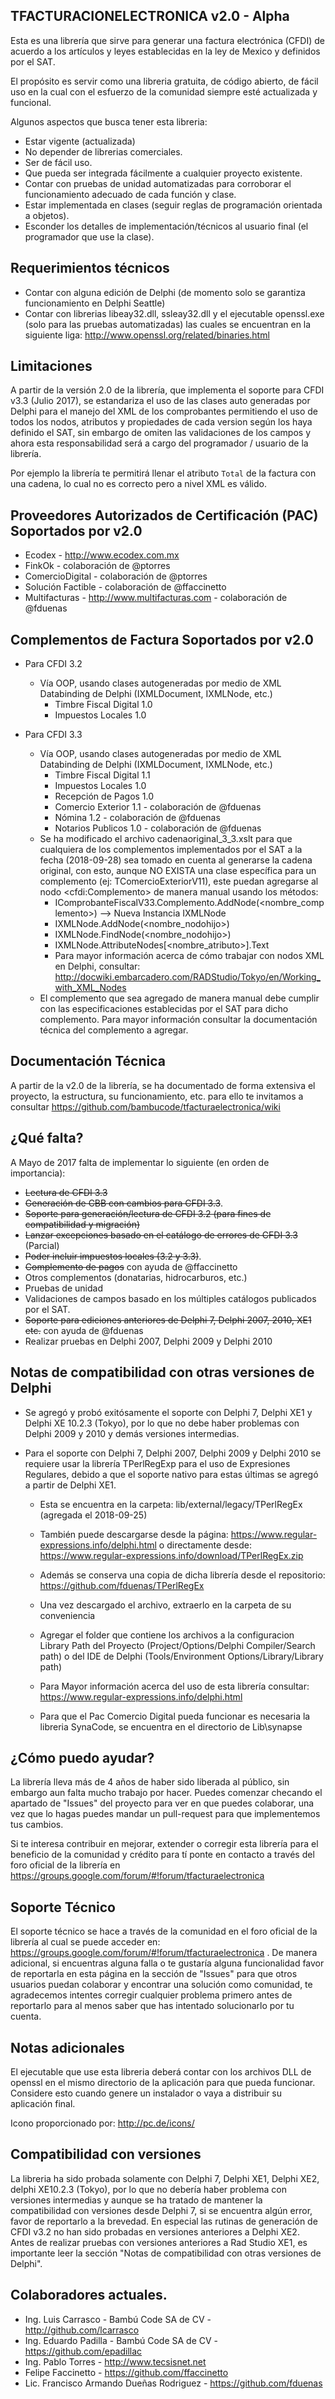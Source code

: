 TFACTURACIONELECTRONICA v2.0 - Alpha
--------------------------------------
Esta es una librería que sirve para generar una factura electrónica (CFDI) de acuerdo a los artículos y leyes establecidas en la ley de Mexico y definidos por el SAT.

El propósito es servir como una libreria gratuita, de código abierto, de fácil uso en la cual con el esfuerzo de la comunidad siempre esté actualizada y funcional.

Algunos aspectos que busca tener esta libreria:

- Estar vigente (actualizada)
- No depender de librerias comerciales.
- Ser de fácil uso.
- Que pueda ser integrada fácilmente a cualquier proyecto existente.
- Contar con pruebas de unidad automatizadas para corroborar el funcionamiento adecuado de cada función y clase.
- Estar implementada en clases (seguir reglas de programación orientada a objetos).
- Esconder los detalles de implementación/técnicos al usuario final (el programador que use la clase).

Requerimientos técnicos
------------
- Contar con alguna edición de Delphi (de momento solo se garantiza funcionamiento en Delphi Seattle)
- Contar con librerias libeay32.dll, ssleay32.dll y el ejecutable openssl.exe (solo para las pruebas automatizadas) las cuales se encuentran en la siguiente liga: <http://www.openssl.org/related/binaries.html>


Limitaciones
--------------
A partir de la versión 2.0 de la librería, que implementa el soporte para CFDI v3.3 (Julio 2017), se estandariza el uso de las clases auto generadas por Delphi para el manejo del XML de los comprobantes permitiendo el uso de todos los nodos, atributos y propiedades de cada version según los haya definido el SAT, sin embargo de omiten las validaciones de los campos y ahora esta responsabilidad será a cargo del programador / usuario de la librería.

Por ejemplo la librería te permitirá llenar el atributo `Total` de la factura con una cadena, lo cual no es correcto pero a nivel XML es válido.

Proveedores Autorizados de Certificación (PAC) Soportados por v2.0
-------------
* Ecodex - <http://www.ecodex.com.mx>
* FinkOk - colaboración de @ptorres
* ComercioDigital - colaboración de @ptorres
* Solución Factible - colaboración de @ffaccinetto 
* Multifacturas - <http://www.multifacturas.com> - colaboración de @fduenas

Complementos de Factura Soportados por v2.0
-------------
* Para CFDI 3.2
	- Vía OOP, usando clases autogeneradas por medio de XML Databinding de Delphi (IXMLDocument, IXMLNode, etc.)
		- Timbre Fiscal Digital 1.0
		- Impuestos Locales 1.0
	
* Para CFDI 3.3
	- Vía OOP, usando clases autogeneradas por medio de XML Databinding de Delphi (IXMLDocument, IXMLNode, etc.)
		- Timbre Fiscal Digital 1.1
		- Impuestos Locales 1.0
		- Recepción de Pagos 1.0	
		- Comercio Exterior 1.1		- colaboración de @fduenas
		- Nómina 1.2 				- colaboración de @fduenas
		- Notarios Publicos 1.0 	- colaboración de @fduenas
	- Se ha modificado el archivo cadenaoriginal_3_3.xslt para que cualquiera de los complementos implementados por el SAT a la fecha (2018-09-28) sea tomado en cuenta al generarse la cadena original, con esto, aunque NO EXISTA una clase específica para un complemento (ej: TComercioExteriorV11), este puedan agregarse al nodo \<cfdi:Complemento\> de manera manual usando los métodos: 
		- IComprobanteFiscalV33.Complemento.AddNode(\<nombre_complemento\>) --> Nueva Instancia IXMLNode
		- IXMLNode.AddNode(\<nombre_nodohijo\>)
		- IXMLNode.FindNode(\<nombre_nodohijo\>)
		- IXMLNode.AttributeNodes\[\<nombre_atributo\>\].Text
		- Para mayor información acerca de cómo trabajar con nodos XML en Delphi, consultar: http://docwiki.embarcadero.com/RADStudio/Tokyo/en/Working_with_XML_Nodes
	- El complemento que sea agregado de manera manual debe cumplir con las especificaciones establecidas por el SAT para dicho complemento. Para mayor información consultar la documentación técnica del complemento a agregar.

Documentación Técnica
-------------
A partir de la v2.0 de la librería, se ha documentado de forma extensiva el proyecto, la estructura, su funcionamiento, etc. para ello te invitamos a consultar <https://github.com/bambucode/tfacturaelectronica/wiki>

¿Qué falta?
-------------------
A Mayo de 2017 falta de implementar lo siguiente (en orden de importancia):

- ~~Lectura de CFDI 3.3~~
- ~~Generación de CBB con cambios para CFDI 3.3~~.
- ~~Soporte para generación/lectura de CFDI 3.2 (para fines de compatibilidad y migración)~~
- ~~Lanzar excepciones basado en el catálogo de errores de CFDI 3.3~~ (Parcial)
- ~~Poder incluir impuestos locales (3.2 y 3.3)~~.
- ~~Complemento de pagos~~ con ayuda de @ffaccinetto
- Otros complementos (donatarias, hidrocarburos, etc.)
- Pruebas de unidad
- Validaciones de campos basado en los múltiples catálogos publicados por el SAT.
- ~~Soporte para ediciones anteriores de Delphi 7, Delphi 2007, 2010, XE1 etc.~~ con ayuda de @fduenas
- Realizar pruebas en Delphi 2007, Delphi 2009 y Delphi 2010

Notas de compatibilidad con otras versiones de Delphi
-------------------
-  Se agregó y probó exitósamente el soporte con Delphi 7, Delphi XE1 y Delphi XE 10.2.3 (Tokyo), por lo que no debe haber problemas con Delphi 2009 y 2010 y demás versiones intermedias.

-  Para el soporte con Delphi 7, Delphi 2007, Delphi 2009 y Delphi 2010 se requiere usar la librería TPerlRegExp para el uso de Expresiones Regulares, debido a que el soporte nativo para estas últimas se agregó a partir de Delphi XE1.
	- Esta se encuentra en la carpeta: lib/external/legacy/TPerlRegEx (agregada el 2018-09-25)
	- También puede descargarse desde la página: <https://www.regular-expressions.info/delphi.html> 
     		o directamente desde: <https://www.regular-expressions.info/download/TPerlRegEx.zip>
	- Además se conserva una copia de dicha librería desde el repositorio: <https://github.com/fduenas/TPerlRegEx>
	- Una vez descargado el archivo, extraerlo en la carpeta de su conveniencia 
	- Agregar el folder que contiene los archivos a la configuracion Library Path del Proyecto (Project/Options/Delphi Compiler/Search path) o del IDE de Delphi (Tools/Environment Options/Library/Library path)
	
	- Para Mayor información acerca del uso de esta librería consultar: https://www.regular-expressions.info/delphi.html
	- Para que el Pac Comercio Digital pueda funcionar es necesaria la libreria SynaCode, se encuentra en el directorio de Lib\synapse

¿Cómo puedo ayudar?
-------------------
La librería lleva más de 4 años de haber sido liberada al público, sin embargo aun falta mucho trabajo por hacer. Puedes comenzar checando el apartado de "Issues" del proyecto para ver en que puedes colaborar, una vez que lo hagas puedes mandar un pull-request para que implementemos tus cambios.

Si te interesa contribuir en mejorar, extender o corregir esta librería para el beneficio de la comunidad y crédito para tí ponte en contacto a través del foro oficial de la librería en <https://groups.google.com/forum/#!forum/tfacturaelectronica>

Soporte Técnico
------------
El soporte técnico se hace a través de la comunidad en el foro oficial de la librería al cual se puede acceder en: <https://groups.google.com/forum/#!forum/tfacturaelectronica> . De manera adicional, si encuentras alguna falla o te gustaría alguna funcionalidad favor de reportarla en esta página en la sección de "Issues" para que otros usuarios puedan colaborar y encontrar una solución como comunidad, te agradecemos intentes corregir cualquier problema primero antes de reportarlo para al menos saber que has intentado solucionarlo por tu cuenta.

Notas adicionales
------------
El ejecutable que use esta libreria deberá contar con los archivos DLL de openssl en el mismo directorio de la
aplicación para que pueda funcionar. Considere esto cuando genere un instalador o vaya a distribuir su aplicación
final.

Icono proporcionado por: http://pc.de/icons/

Compatibilidad con versiones
------------
La libreria ha sido probada solamente con Delphi 7, Delphi XE1, Delphi XE2, delphi XE10.2.3 (Tokyo), por lo que no debería haber problema con versiones intermedias y aunque se ha tratado de mantener la compatibilidad con versiones desde Delphi 7, si se encuentra algún error, favor de reportarlo a la brevedad. En especial las rutinas de generación de CFDI v3.2 no han sido probadas en versiones anteriores a Delphi XE2. Antes de realizar pruebas con versiones anteriores a Rad Studio XE1, es importante leer la sección "Notas de compatibilidad con otras versiones de Delphi".

Colaboradores actuales.
-------------
* Ing. Luis Carrasco - Bambú Code SA de CV - <http://github.com/lcarrasco>
* Ing. Eduardo  Padilla - Bambú Code SA de CV - <https://github.com/epadillac>
* Ing. Pablo Torres - <http://www.tecsisnet.net>
* Felipe Faccinetto - <https://github.com/ffaccinetto>
* Lic. Francisco Armando Dueñas Rodriguez - <https://github.com/fduenas>
